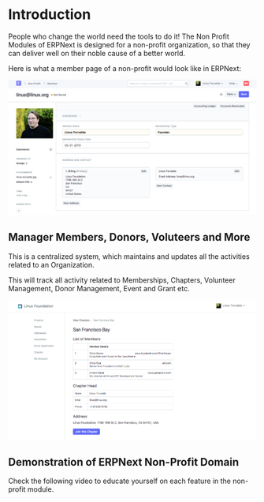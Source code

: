 
# Introduction



People who change the world need the tools to do it! The Non Profit Modules of ERPNext is designed for a non-profit organization, so that they can deliver well on their noble cause of a better world.


Here is what a member page of a non-profit would look like in ERPNext:


![Non Profit](/files/non-profit-hero-linus.png)


## Manager Members, Donors, Voluteers and More


This is a centralized system, which maintains and updates all the activities related to an Organization.


This will track all activity related to Memberships, Chapters, Volunteer Management, Donor Management, Event and Grant etc.


![Non Profit](/files/chapter.png)


## Demonstration of ERPNext Non-Profit Domain


Check the following video to educate yourself on each feature in the non-profit module.










